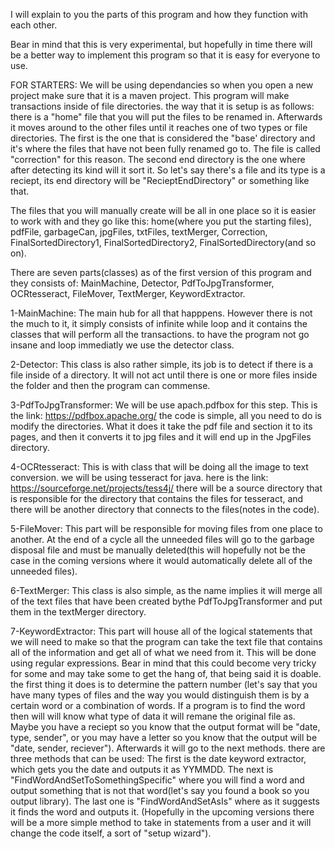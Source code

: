I will explain to you the parts of this program and how they function with each other.

Bear in mind that this is very experimental, but hopefully in time there will be a better 
way to implement this program so that it is easy for everyone to use. 

FOR STARTERS:
  We will be using dependancies so when you open a new project make
  sure that it is a maven project.
  This program will make transactions inside of file directories.
  the way that it is setup is as follows:
  there is a "home" file that you will put the files to be renamed in. 
  Afterwards it moves around to the other files until it reaches 
  one of two types or file directories. The first is the one that is
  considered the "base' directory and it's where the files that have 
  not been fully renamed go to. The file is called "correction" for 
  this reason. The second end directory is the one where after detecting
  its kind will it sort it. So let's say there's a file and its type is
  a reciept, its end directory will be "RecieptEndDirectory" or something
  like that.

  The files that you will manually create will be all in one place so it 
is easier to work with and they go like this:
  home(where you put the starting files), pdfFile, garbageCan, jpgFiles, 
txtFiles, textMerger, Correction, FinalSortedDirectory1, FinalSortedDirectory2,
FinalSortedDirectory(and so on).

There are seven parts(classes) as of the first version of this program and they consists of:
MainMachine, Detector, PdfToJpgTransformer, OCRtesseract, FileMover, TextMerger, KeywordExtractor.

1-MainMachine:
  The main hub for all that happpens. However there is not the much to it, it simply consists of
  infinite while loop and it contains the classes that will perform all the transactions.
  to have the program not go insane and loop immediatly we use the detector class.
  
2-Detector:
  This class is also rather simple, its job is to detect if there is a file inside of a 
  directory. It will not act until there is one or more files inside the 
  folder and then the program can commense.
  
3-PdfToJpgTransformer:
  We will be use apach.pdfbox for this step. 
  This is the link: https://pdfbox.apache.org/
  the code is simple, all you need to do is modify the directories. 
  What it does it take the pdf file and section it to its pages, and 
  then it converts it to jpg files and it will end up in the JpgFiles 
  directory.
  
4-OCRtesseract:
  This is with class that will be doing all the image to text conversion.
  we will be using tesseract for java. 
  here is the link: https://sourceforge.net/projects/tess4j/
  there will be a source directory that is responsible for the directory
  that contains the files for tesseract, and there will be another 
  directory that connects to the files(notes in the code).

5-FileMover:
  This part will be responsible for moving files from one place to 
  another. At the end of a cycle all the unneeded files will go to the
  garbage disposal file and must be manually deleted(this will hopefully not 
  be the case in the coming versions where it would automatically delete all 
  of the unneeded files).

6-TextMerger:
  This class is also simple, as the name implies it will merge all of the 
  text files that have been created bythe PdfToJpgTransformer and put them in
  the textMerger directory.
  
7-KeywordExtractor:
  This part will house all of the logical statements that we will need to make 
  so that the program can take the text file that contains all of the information
  and get all of what we need from it. This will be done using regular expressions.
  Bear in mind that this could become very tricky for some and may take some to get
  the hang of, that being said it is doable. the first thing it does is to determine
  the pattern number (let's say that you have many types of files and the way you 
  would distinguish them is by a certain word or a combination of words. If a program 
  is to find the word then will will know what type of data it will remane the original 
  file as. Maybe you have a reciept so you know that the output format will be 
  "date, type, sender", or you may have a letter so you know that the output will be 
  "date, sender, reciever"). Afterwards it will go to the next methods.
  there are three methods that can be used:
  The first is the date keyword extractor, which gets you the date and outputs it as 
  YYMMDD. The next is "FindWordAndSetToSomethingSpecific" where you will find a word 
  and output something that is not that word(let's say you found a book so you output 
  library). The last one is "FindWordAndSetAsIs" where as it suggests it finds the word 
  and outputs it. (Hopefully in the upcoming versions there will be a more simple method
   to take in statements from a user and it will change the code itself, a sort of
   "setup wizard").




